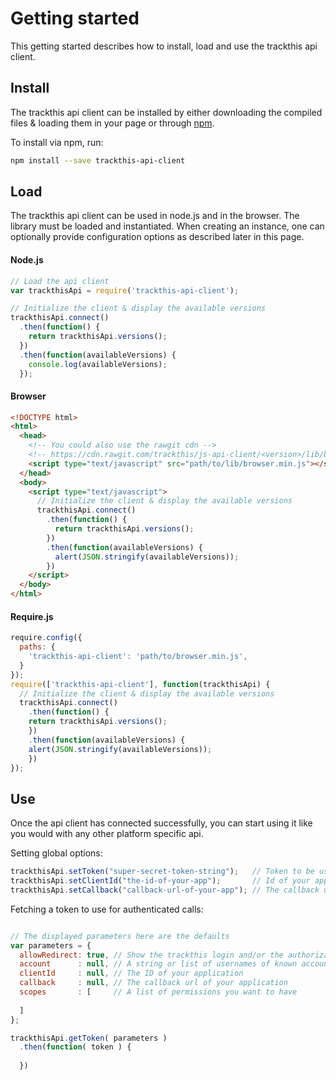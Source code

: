 # Getting started

This getting started describes how to install, load and use the trackthis api client.

## Install

The trackthis api client can be installed by either downloading the compiled files & loading them in your page or through [npm](https://npmjs.org).

To install via npm, run:

```sh
npm install --save trackthis-api-client
```

## Load

The trackthis api client can be used in node.js and in the browser. The library must be loaded and instantiated. When creating an instance, one can optionally provide configuration options as described later in this page.

#### Node.js

```js
// Load the api client
var trackthisApi = require('trackthis-api-client');

// Initialize the client & display the available versions
trackthisApi.connect()
  .then(function() {
    return trackthisApi.versions();
  })
  .then(function(availableVersions) {
    console.log(availableVersions);
  });
```

#### Browser

```html
<!DOCTYPE html>
<html>
  <head>
    <!-- You could also use the rawgit cdn -->
    <!-- https://cdn.rawgit.com/trackthis/js-api-client/<version>/lib/browser.min.js -->
    <script type="text/javascript" src="path/to/lib/browser.min.js"></script>
  </head>
  <body>
    <script type="text/javascript">
      // Initialize the client & display the available versions
      trackthisApi.connect()
        .then(function() {
          return trackthisApi.versions();
        })
        .then(function(availableVersions) {
          alert(JSON.stringify(availableVersions));
        })
    </script>
  </body>
</html>
```

#### Require.js

```js
require.config({
  paths: {
    'trackthis-api-client': 'path/to/browser.min.js',
  }
});
require(['trackthis-api-client'], function(trackthisApi) {
  // Initialize the client & display the available versions
  trackthisApi.connect()
    .then(function() {
    return trackthisApi.versions();
    })
    .then(function(availableVersions) {
    alert(JSON.stringify(availableVersions));
    })
});
```

## Use

Once the api client has connected successfully, you can start using it like you would with any other platform specific api.

Setting global options:

```js
trackthisApi.setToken("super-secret-token-string");   // Token to be used in authenticated calls
trackthisApi.setClientId("the-id-of-your-app");       // Id of your application to identify itself
trackthisApi.setCallback("callback-url-of-your-app"); // The callback url of your application (must match the registered url)
```

Fetching a token to use for authenticated calls:

```js

// The displayed parameters here are the defaults
var parameters = {
  allowRedirect: true, // Show the trackthis login and/or the authorization page to the user if needed
  account      : null, // A string or list of usernames of known accounts or which you want to use
  clientId     : null, // The ID of your application
  callback     : null, // The callback url of your application
  scopes       : [     // A list of permissions you want to have
    
  ]
};

trackthisApi.getToken( parameters )
  .then(function( token ) {
    
  })
```